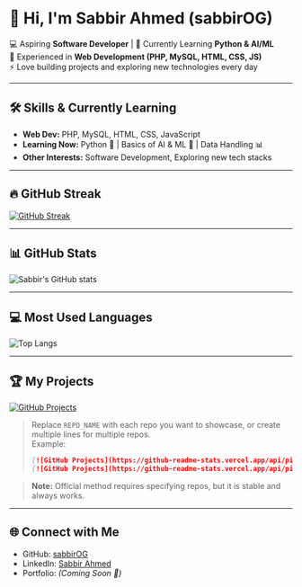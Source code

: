 # 👋 Hi, I'm Sabbir Ahmed (**sabbirOG**)

💻 Aspiring **Software Developer** | 🌱 Currently Learning **Python & AI/ML**  
🚀 Experienced in **Web Development (PHP, MySQL, HTML, CSS, JS)**  
⚡ Love building projects and exploring new technologies every day  

---

## 🛠️ Skills & Currently Learning
- **Web Dev:** PHP, MySQL, HTML, CSS, JavaScript  
- **Learning Now:** Python 🐍 | Basics of AI & ML 🤖 | Data Handling 📊  
- **Other Interests:** Software Development, Exploring new tech stacks  

---

## 🔥 GitHub Streak
[![GitHub Streak](https://github-readme-streak-stats.herokuapp.com?user=sabbirOG&theme=tokyonight&hide_border=true)](https://git.io/streak-stats)

---

## 📊 GitHub Stats
![Sabbir's GitHub stats](https://github-readme-stats.vercel.app/api?username=sabbirOG&show_icons=true&theme=tokyonight)

---

## 💻 Most Used Languages
![Top Langs](https://github-readme-stats.vercel.app/api/top-langs/?username=sabbirOG&layout=compact&theme=tokyonight)

---

## 🏆 My Projects

<!-- Projects from GitHub (official Readme Stats) -->
[![GitHub Projects](https://github-readme-stats.vercel.app/api/pin/?username=sabbirOG&repo=REPO_NAME&theme=tokyonight)](https://github.com/sabbirOG)

> Replace `REPO_NAME` with each repo you want to showcase, or create multiple lines for multiple repos.  
> Example:
> ```md
> [![GitHub Projects](https://github-readme-stats.vercel.app/api/pin/?username=sabbirOG&repo=my-web-app&theme=tokyonight)](https://github.com/sabbirOG/my-web-app)
> [![GitHub Projects](https://github-readme-stats.vercel.app/api/pin/?username=sabbirOG&repo=another-project&theme=tokyonight)](https://github.com/sabbirOG/another-project)
> ```

> **Note:** Official method requires specifying repos, but it is stable and always works.

---

## 🌐 Connect with Me
- GitHub: [sabbirOG](https://github.com/sabbirOG)  
- LinkedIn: [Sabbir Ahmed](https://www.linkedin.com/in/sabbirgg/)  
- Portfolio: *(Coming Soon 🚀)*  
